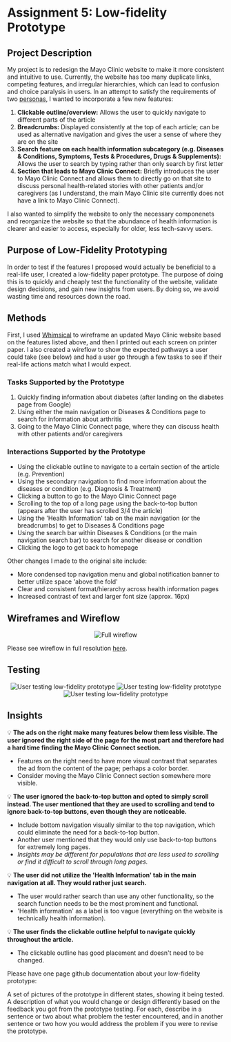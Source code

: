 # Assignment 5: Low-fidelity Prototype

## Project Description

My project is to redesign the Mayo Clinic website to make it more consistent and intuitive to use. Currently, the website has too many duplicate links, competing features, and irregular hierarchies, which can lead to confusion and choice paralysis in users. In an attempt to satisfy the requirements of two [personas](https://github.com/emilydong001/DH110/blob/main/Assignments/Assignment04.md), I wanted to incorporate a few new features:

1. **Clickable outline/overview:** Allows the user to quickly navigate to different parts of the article
2. **Breadcrumbs:** Displayed consistently at the top of each article; can be used as alternative navigation and gives the user a sense of where they are on the site
3. **Search feature on each health information subcategory (e.g. Diseases & Conditions, Symptoms, Tests & Procedures, Drugs & Supplements):** Allows the user to search by typing rather than only search by first letter
4. **Section that leads to Mayo Clinic Connect:** Briefly introduces the user to Mayo Clinic Connect and allows them to directly go on that site to discuss personal health-related stories with other patients and/or caregivers (as I understand, the main Mayo Clinic site currently does not have a link to Mayo Clinic Connect).

I also wanted to simplify the website to only the necessary componenets and reorganize the website so that the abundance of health information is clearer and easier to access, especially for older, less tech-savvy users.

## Purpose of Low-Fidelity Prototyping

In order to test if the features I proposed would actually be beneficial to a real-life user, I created a low-fidelity paper prototype. The purpose of doing this is to quickly and cheaply test the functionality of the website, validate design decisions, and gain new insights from users. By doing so, we avoid wasting time and resources down the road.

## Methods

First, I used [Whimsical](https://www.whimsical.com/) to wireframe an updated Mayo Clinic website based on the features listed above, and then I printed out each screen on printer paper. I also created a wireflow to show the expected pathways a user could take (see below) and had a user go through a few tasks to see if their real-life actions match what I would expect.

### Tasks Supported by the Prototype
1. Quickly finding information about diabetes (after landing on the diabetes page from Google)
2. Using either the main navigation or Diseases & Conditions page to search for information about arthritis
3. Going to the Mayo Clinic Connect page, where they can discuss health with other patients and/or caregivers

### Interactions Supported by the Prototype
* Using the clickable outline to navigate to a certain section of the article (e.g. Prevention)
* Using the secondary navigation to find more information about the diseases or condition (e.g. Diagnosis & Treatment)
* Clicking a button to go to the Mayo Clinic Connect page
* Scrolling to the top of a long page using the back-to-top button (appears after the user has scrolled 3/4 the article)
* Using the 'Health Information' tab on the main navigation (or the breadcrumbs) to get to Diseases & Conditions page
* Using the search bar within Diseases & Conditions (or the main navigation search bar) to search for another disease or condition
* Clicking the logo to get back to homepage

Other changes I made to the original site include:
* More condensed top navigation menu and global notification banner to better utilize space 'above the fold'
* Clear and consistent format/hierarchy across health information pages
* Increased contrast of text and larger font size (approx. 16px)

## Wireframes and Wireflow

<p align="center">
  <img src="../Images/full-wireflow.png" alt="Full wireflow"/>
</p>

Please see wireflow in full resolution [here](https://whimsical.com/dh110-a05-JnD8JzRCQJ5eQxTb4QqMdB).

## Testing

<p align="center">
  <img src="../Images/lofi-testing-1.jpg" alt="User testing low-fidelity prototype"/>
  <img src="../Images/lofi-testing-2.jpg" alt="User testing low-fidelity prototype"/>
  <img src="../Images/lofi-testing-3.jpg" alt="User testing low-fidelity prototype"/>
</p>

## Insights

:bulb: **The ads on the right make many features below them less visible. The user ignored the right side of the page for the most part and therefore had a hard time finding the Mayo Clinic Connect section.**
* Features on the right need to have more visual contrast that separates the ad from the content of the page; perhaps a color border.
* Consider moving the Mayo Clinic Connect section somewhere more visible.

:bulb: **The user ignored the back-to-top button and opted to simply scroll instead. The user mentioned that they are used to scrolling and tend to ignore back-to-top buttons, even though they are noticeable.**
* Include bottom navigation visually similar to the top navigation, which could eliminate the need for a back-to-top button.
* Another user mentioned that they would only use back-to-top buttons for extremely long pages.
* *Insights may be different for populations that are less used to scrolling or find it difficult to scroll through long pages.*

:bulb: **The user did not utilize the 'Health Information' tab in the main navigation at all. They would rather just search.**
* The user would rather search than use any other functionality, so the search function needs to be the most prominent and functional.
* 'Health information' as a label is too vague (everything on the website is technically health information).

:bulb: **The user finds the clickable outline helpful to navigate quickly throughout the article.**
* The clickable outline has good placement and doesn't need to be changed.



Please have one page github documentation about your low-fidelity prototype:

A set of pictures of the prototype in different states, showing it being tested.
A description of what you would change or design differently based on the feedback you got from the prototype testing. For each, describe in a sentence or two about what problem the tester encountered, and in another sentence or two how you would address the problem if you were to revise the prototype.
